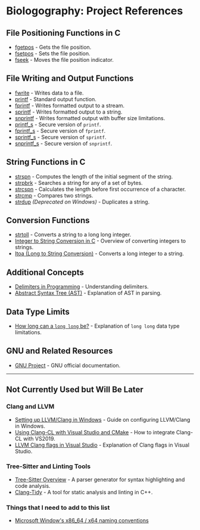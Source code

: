 # Biologography: Project References

## File Positioning Functions in C

- [fgetpos](https://en.cppreference.com/w/c/io/fgetpos) - Gets the file position.
- [fsetpos](https://en.cppreference.com/w/c/io/fsetpos) - Sets the file position.
- [fseek](https://en.cppreference.com/w/c/io/fseek) - Moves the file position indicator.

## File Writing and Output Functions

- [fwrite](https://en.cppreference.com/w/c/io/fwrite) - Writes data to a file.
- [printf](https://en.cppreference.com/w/c/io/fprintf) - Standard output function.
- [fprintf](https://en.cppreference.com/w/c/io/fprintf) - Writes formatted output to a stream.
- [sprintf](https://www.tutorialspoint.com/c_standard_library/c_function_sprintf.htm) - Writes formatted output to a string.
- [snprintf](https://en.cppreference.com/w/c/io/fprintf) - Writes formatted output with buffer size limitations.
- [printf_s](https://en.cppreference.com/w/c/io/fprintf) - Secure version of `printf`.
- [fprintf_s](https://en.cppreference.com/w/c/io/fprintf) - Secure version of `fprintf`.
- [sprintf_s](https://en.cppreference.com/w/c/io/fprintf) - Secure version of `sprintf`.
- [snprintf_s](https://en.cppreference.com/w/c/io/fprintf) - Secure version of `snprintf`.

## String Functions in C

- [strspn](https://en.cppreference.com/w/c/string/byte/strspn) - Computes the length of the initial segment of the string.
- [strpbrk](https://en.cppreference.com/w/c/string/byte/strpbrk) - Searches a string for any of a set of bytes.
- [strcspn](https://en.cppreference.com/w/c/string/byte/strcspn) - Calculates the length before first occurrence of a character.
- [strcmp](https://en.cppreference.com/w/c/string/byte/strcmp) - Compares two strings.
- [strdup](https://learn.microsoft.com/en-us/cpp/c-runtime-library/reference/strdup-wcsdup-mbsdup) *(Deprecated on Windows)* - Duplicates a string.

## Conversion Functions

- [strtoll](https://en.cppreference.com/w/c/string/byte/strtol) - Converts a string to a long long integer.
- [Integer to String Conversion in C](https://www.tutorialkart.com/c-programming/how-to-convert-an-integer-to-a-string-in-c/) - Overview of converting integers to strings.
- [ltoa (Long to String Conversion)](https://www.ibm.com/docs/en/zos/2.4.0?topic=functions-ltoa-convert-long-into-string) - Converts a long integer to a string.

## Additional Concepts

- [Delimiters in Programming](https://www.geeksforgeeks.org/delimiters-in-programming-languages/) - Understanding delimiters.
- [Abstract Syntax Tree (AST)](https://en.wikipedia.org/wiki/Abstract_syntax_tree) - Explanation of AST in parsing.

## Data Type Limits

- [How long can a `long long` be?](https://www.geeksforgeeks.org/c-long/) - Explanation of `long long` data type limitations.

## GNU and Related Resources

- [GNU Project](https://www.gnu.org/) - GNU official documentation.

---

## Not Currently Used but Will Be Later

### Clang and LLVM

- [Setting up LLVM/Clang in Windows](https://stackoverflow.com/questions/60194308/how-to-setup-llvm-clang-in-windows) - Guide on configuring LLVM/Clang in Windows.
- [Using Clang-CL with Visual Studio and CMake](https://stackoverflow.com/questions/64189111/how-to-use-clang-cl-llvm-with-vs2019-cmake) - How to integrate Clang-CL with VS2019.
- [LLVM Clang flags in Visual Studio](https://stackoverflow.com/questions/63974112/visual-studio-2019-llvm-clang-flags) - Explanation of Clang flags in Visual Studio.

### Tree-Sitter and Linting Tools

- [Tree-Sitter Overview](https://tree-sitter.github.io/tree-sitter/) - A parser generator for syntax highlighting and code analysis.
- [Clang-Tidy](https://clang.llvm.org/extra/clang-tidy/) - A tool for static analysis and linting in C++.


### Things that I need to add to this list

- [Microsoft Window's x86_64 / x64 naming conventions](https://learn.microsoft.com/en-us/cpp/build/x64-calling-convention?view=msvc-170)